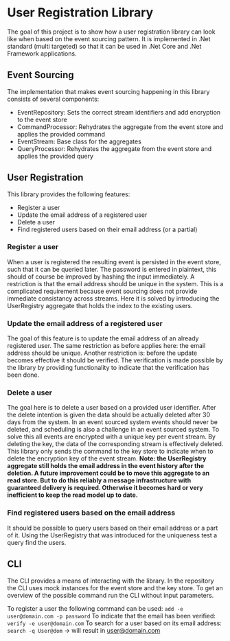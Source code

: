 # User Registration Library

The goal of this project is to show how a user registration library can look like when based on the event sourcing pattern.
It is implemented in .Net standard (multi targeted) so that it can be used in .Net Core and .Net Framework applications.

## Event Sourcing
The implementation that makes event sourcing happening in this library consists of several components:
* EventRepository: Sets the correct stream identifiers and add encryption to the event store
* CommandProcessor: Rehydrates the aggregate from the event store and applies the provided command
* EventStream: Base class for the aggregates
* QueryProcessor: Rehydrates the aggregate from the event store and applies the provided query

## User Registration
This library provides the following features:
* Register a user
* Update the email address of a registered user
* Delete a user
* Find registered users based on their email address (or a partial)

### Register a user
When a user is registered the resulting event is persisted in the event store, such that it can be queried later.
The password is entered in plaintext, this should of course be improved by hashing the input immediately.
A restriction is that the email address should be unique in the system.
This is a complicated requirement because event sourcing does not provide immediate consistancy across streams.
Here it is solved by introducing the UserRegistry aggregate that holds the index to the existing users.

### Update the email address of a registered user
The goal of this feature is to update the email address of an already registered user.
The same restriction as before applies here: the email address should be unique.
Another restriction is: before the update becomes effective it should be verified.
The verification is made possible by the library by providing functionality to indicate that the verification has been done.

### Delete a user
The goal here is to delete a user based on a provided user identifier.
After the delete intention is given the data should be actually deleted after 30 days from the system.
In an event sourced system events should never be deleted, and scheduling is also a challenge in an event sourced system.
To solve this all events are encrypted with a unique key per event stream. By deleting the key, the data of the corresponding stream is effectively deleted.
This library only sends the command to the key store to indicate when to delete the encryption key of the event stream.
**Note: the UserRegistry aggregate still holds the email address in the event history after the deletion. A future improvement could be to move this aggregate to an read store.
But to do this reliably a message infrastructure with guaranteed delivery is required. Otherwise it becomes hard or very inefficient to keep the read model up to date.**

### Find registered users based on the email address
It should be possible to query users based on their email address or a part of it.
Using the UserRegistry that was introduced for the uniqueness test a query find the users.

## CLI
The CLI provides a means of interacting with the library. In the repository the CLI uses mock instances for the event store and the key store.
To get an overview of the possible command run the CLI without input parameters.

To register a user the following command can be used: `add -e user@domain.com -p password`
To indicate that the email has been verified: `verify -e user@domain.com`
To search for a user based on its email address: `search -q User@dom` -> will result in user@domain.com